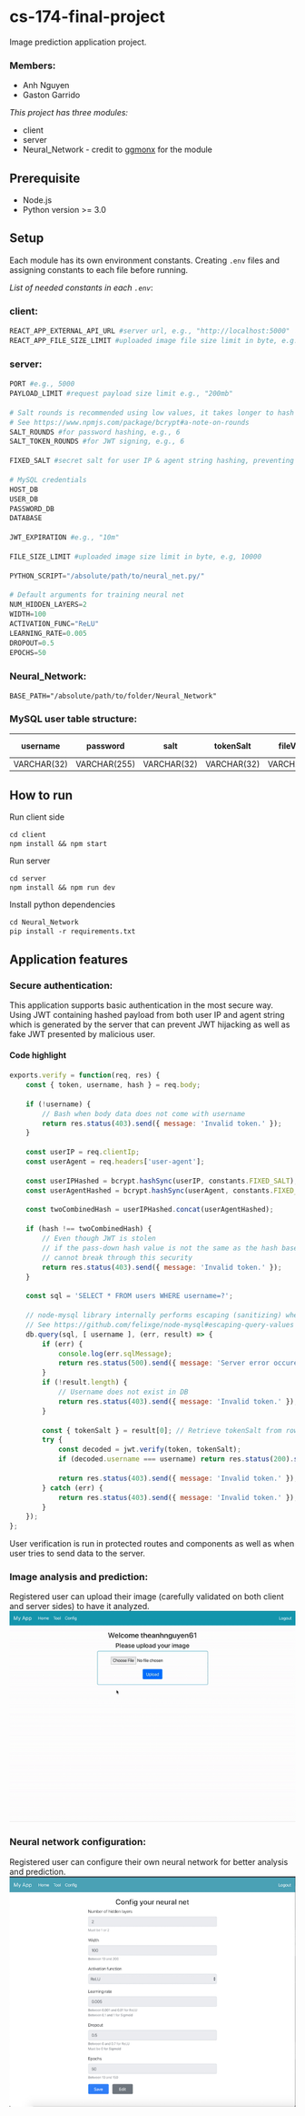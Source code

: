 # cs-174-final-project

Image prediction application project.

### **Members:**

- Anh Nguyen
- Gaston Garrido

*This project has three modules:*
- client
- server
- Neural_Network - credit to [ggmonx](https://github.com/ggmonx) for the module

## **Prerequisite**
- Node.js
- Python version >= 3.0

## **Setup**
Each module has its own environment constants. Creating `.env` files and assigning constants to each file before running.

*List of needed constants in each `.env`*:

### **client:**
```python
REACT_APP_EXTERNAL_API_URL #server url, e.g., "http://localhost:5000"
REACT_APP_FILE_SIZE_LIMIT #uploaded image file size limit in byte, e.g., 10000
```

### **server:**
```python
PORT #e.g., 5000
PAYLOAD_LIMIT #request payload size limit e.g., "200mb"

# Salt rounds is recommended using low values, it takes longer to hash with larger rounds
# See https://www.npmjs.com/package/bcrypt#a-note-on-rounds
SALT_ROUNDS #for password hashing, e.g., 6
SALT_TOKEN_ROUNDS #for JWT signing, e.g., 6

FIXED_SALT #secret salt for user IP & agent string hashing, preventing fake JWT and JWT hijacking, e.g., "$2b$10$m1VeKF0RKY/EPSPEIGyCY."

# MySQL credentials
HOST_DB
USER_DB
PASSWORD_DB
DATABASE

JWT_EXPIRATION #e.g., "10m"

FILE_SIZE_LIMIT #uploaded image size limit in byte, e.g, 10000

PYTHON_SCRIPT="/absolute/path/to/neural_net.py/"

# Default arguments for training neural net
NUM_HIDDEN_LAYERS=2
WIDTH=100
ACTIVATION_FUNC="ReLU"
LEARNING_RATE=0.005
DROPOUT=0.5
EPOCHS=50
```

### **Neural_Network:**
```
BASE_PATH="/absolute/path/to/folder/Neural_Network"
```

### **MySQL user table structure:**
| username    | password     | salt        | tokenSalt   | fileValues   | neuralNetFile (id) |
|-------------|--------------|-------------|-------------|--------------|--------------------|
| VARCHAR(32) | VARCHAR(255) | VARCHAR(32) | VARCHAR(32) | VARCHAR(128) | VARCHAR(64)        |


## **How to run**
Run client side
```
cd client
npm install && npm start
```

Run server
```
cd server
npm install && npm run dev
```

Install python dependencies
```
cd Neural_Network
pip install -r requirements.txt
```

## **Application features**
### Secure authentication:
This application supports basic authentication in the most secure way. Using JWT containing hashed payload from both user IP and agent string which is generated by the server that can prevent JWT hijacking as well as fake JWT presented by malicious user.

#### Code highlight
```javascript
exports.verify = function(req, res) {
	const { token, username, hash } = req.body;

	if (!username) {
		// Bash when body data does not come with username
		return res.status(403).send({ message: 'Invalid token.' });
	}

	const userIP = req.clientIp;
	const userAgent = req.headers['user-agent'];

	const userIPHashed = bcrypt.hashSync(userIP, constants.FIXED_SALT);
	const userAgentHashed = bcrypt.hashSync(userAgent, constants.FIXED_SALT);

	const twoCombinedHash = userIPHashed.concat(userAgentHashed);

	if (hash !== twoCombinedHash) {
		// Even though JWT is stolen
		// if the pass-down hash value is not the same as the hash based on current ip and agent string
		// cannot break through this security
		return res.status(403).send({ message: 'Invalid token.' });
	}

	const sql = 'SELECT * FROM users WHERE username=?';

	// node-mysql library internally performs escaping (sanitizing) when using '?' placeholder.
	// See https://github.com/felixge/node-mysql#escaping-query-values
	db.query(sql, [ username ], (err, result) => {
		if (err) {
			console.log(err.sqlMessage);
			return res.status(500).send({ message: 'Server error occured.' });
		}
		if (!result.length) {
			// Username does not exist in DB
			return res.status(403).send({ message: 'Invalid token.' });
		}

		const { tokenSalt } = result[0]; // Retrieve tokenSalt from row
		try {
			const decoded = jwt.verify(token, tokenSalt);
			if (decoded.username === username) return res.status(200).send({ message: 'Valid token.' });

			return res.status(403).send({ message: 'Invalid token.' });
		} catch (err) {
			return res.status(403).send({ message: 'Invalid token.' });
		}
	});
};
```
User verification is run in protected routes and components as well as when user tries to send data to the server.

### Image analysis and prediction:
Registered user can upload their image (carefully validated on both client and server sides) to have it analyzed.
![Alt text](images/gif-1.gif?raw=true "App")

### Neural network configuration:
Registered user can configure their own neural network for better analysis and prediction.
![Alt text](images/img-1.jpg?raw=true "App")
